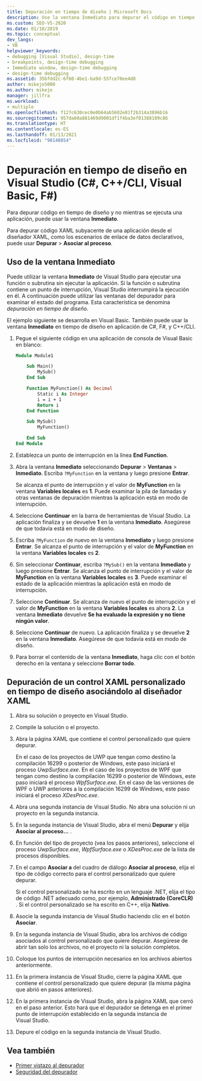 ```yaml
---
title: Depuración en tiempo de diseño | Microsoft Docs
description: Use la ventana Inmediato para depurar el código en tiempo de diseño, sin ejecutar la aplicación. Puede ejecutar una función y examinar el estado cuando se alcance un punto de interrupción.
ms.custom: SEO-VS-2020
ms.date: 01/10/2019
ms.topic: conceptual
dev_langs:
- VB
helpviewer_keywords:
- debugging [Visual Studio], design-time
- breakpoints, design-time debugging
- Immediate window, design-time debugging
- design-time debugging
ms.assetid: 35bfdd2c-6f60-4be1-ba9d-55fce70ee4d8
author: mikejo5000
ms.author: mikejo
manager: jillfra
ms.workload:
- multiple
ms.openlocfilehash: f127c630cec0e0b64ab5602e81f2b314a3896b16
ms.sourcegitcommit: 957da60a881469d9001df1f4ba3ef01388109c86
ms.translationtype: HT
ms.contentlocale: es-ES
ms.lasthandoff: 01/13/2021
ms.locfileid: "98148854"
---
```

# <a name="debug-at-design-time-in-visual-studio-c-ccli-visual-basic-f"></a>Depuración en tiempo de diseño en Visual Studio (C#, C++/CLI, Visual Basic, F#)

Para depurar código en tiempo de diseño y no mientras se ejecuta una aplicación, puede usar la ventana **Inmediato**.

Para depurar código XAML subyacente de una aplicación desde el diseñador XAML, como los escenarios de enlace de datos declarativos, puede usar **Depurar** > **Asociar al proceso**.

## <a name="use-the-immediate-window"></a>Uso de la ventana Inmediato

Puede utilizar la ventana **Inmediato** de Visual Studio para ejecutar una función o subrutina sin ejecutar la aplicación. Si la función o subrutina contiene un punto de interrupción, Visual Studio interrumpirá la ejecución en él. A continuación puede utilizar las ventanas del depurador para examinar el estado del programa. Esta característica se denomina *depuración en tiempo de diseño.*

El ejemplo siguiente se desarrolla en Visual Basic. También puede usar la ventana **Inmediato** en tiempo de diseño en aplicación de C#, F#, y C++/CLI.

1. Pegue el siguiente código en una aplicación de consola de Visual Basic en blanco:

   ```vb
   Module Module1

       Sub Main()
           MySub()
       End Sub

       Function MyFunction() As Decimal
           Static i As Integer
           i = i + 1
           Return i
       End Function

       Sub MySub()
           MyFunction()

       End Sub
   End Module
   ```

1. Establezca un punto de interrupción en la línea **End Function**.

1. Abra la ventana **Inmediato** seleccionando **Depurar** > **Ventanas** > **Inmediato**. Escriba `?MyFunction` en la ventana y luego presione **Entrar**.

   Se alcanza el punto de interrupción y el valor de **MyFunction** en la ventana **Variables locales** es **1**. Puede examinar la pila de llamadas y otras ventanas de depuración mientras la aplicación está en modo de interrupción.

1. Seleccione **Continuar** en la barra de herramientas de Visual Studio. La aplicación finaliza y se devuelve **1** en la ventana **Inmediato**. Asegúrese de que todavía está en modo de diseño.

1. Escriba `?MyFunction` de nuevo en la ventana **Inmediato** y luego presione **Entrar**. Se alcanza el punto de interrupción y el valor de **MyFunction** en la ventana **Variables locales** es **2**.

1. Sin seleccionar **Continuar**, escriba `?MySub()` en la ventana **Inmediato** y luego presione **Entrar**. Se alcanza el punto de interrupción y el valor de **MyFunction** en la ventana **Variables locales** es **3**. Puede examinar el estado de la aplicación mientras la aplicación está en modo de interrupción.

1. Seleccione **Continuar**. Se alcanza de nuevo el punto de interrupción y el valor de **MyFunction** en la ventana **Variables locales** es ahora **2**. La ventana **Inmediato** devuelve **Se ha evaluado la expresión y no tiene ningún valor**.

1. Seleccione **Continuar** de nuevo. La aplicación finaliza y se devuelve **2** en la ventana **Inmediato**. Asegúrese de que todavía está en modo de diseño.

1. Para borrar el contenido de la ventana **Inmediato**, haga clic con el botón derecho en la ventana y seleccione **Borrar todo**.

## <a name="debug-a-custom-xaml-control-at-design-time-by-attaching-to-xaml-designer"></a>Depuración de un control XAML personalizado en tiempo de diseño asociándolo al diseñador XAML

1. Abra su solución o proyecto en Visual Studio.

1. Compile la solución o el proyecto.

1. Abra la página XAML que contiene el control personalizado que quiere depurar.

   En el caso de los proyectos de UWP que tengan como destino la compilación 16299 o posterior de Windows, este paso iniciará el proceso *UwpSurface.exe*. En el caso de los proyectos de WPF que tengan como destino la compilación 16299 o posterior de Windows, este paso iniciará el proceso *WpfSurface.exe*. En el caso de las versiones de WPF o UWP anteriores a la compilación 16299 de Windows, este paso iniciará el proceso *XDesProc.exe*. 

1. Abra una segunda instancia de Visual Studio. No abra una solución ni un proyecto en la segunda instancia.

1. En la segunda instancia de Visual Studio, abra el menú **Depurar** y elija **Asociar al proceso...** .

1. En función del tipo de proyecto (vea los pasos anteriores), seleccione el proceso *UwpSurface.exe*, *WpfSurface.exe* o *XDesProc.exe* de la lista de procesos disponibles.

1. En el campo **Asociar a** del cuadro de diálogo **Asociar al proceso**, elija el tipo de código correcto para el control personalizado que quiere depurar.

   Si el control personalizado se ha escrito en un lenguaje .NET, elija el tipo de código .NET adecuado como, por ejemplo, **Administrado (CoreCLR)** . Si el control personalizado se ha escrito en C++, elija **Nativo**.

1. Asocie la segunda instancia de Visual Studio haciendo clic en el botón **Asociar**.

1. En la segunda instancia de Visual Studio, abra los archivos de código asociados al control personalizado que quiere depurar. Asegúrese de abrir tan solo los archivos, no el proyecto ni la solución completos.

1. Coloque los puntos de interrupción necesarios en los archivos abiertos anteriormente.

1. En la primera instancia de Visual Studio, cierre la página XAML que contiene el control personalizado que quiere depurar (la misma página que abrió en pasos anteriores).

1. En la primera instancia de Visual Studio, abra la página XAML que cerró en el paso anterior. Esto hará que el depurador se detenga en el primer punto de interrupción establecido en la segunda instancia de Visual Studio.

1. Depure el código en la segunda instancia de Visual Studio.

## <a name="see-also"></a>Vea también
- [Primer vistazo al depurador](../debugger/debugger-feature-tour.md)
- [Seguridad del depurador](../debugger/debugger-security.md)